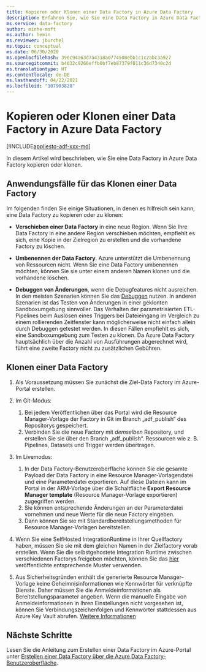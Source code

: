 ```yaml
---
title: Kopieren oder Klonen einer Data Factory in Azure Data Factory
description: Erfahren Sie, wie Sie eine Data Factory in Azure Data Factory kopieren oder klonen.
ms.service: data-factory
author: minhe-msft
ms.author: hemin
ms.reviewer: jburchel
ms.topic: conceptual
ms.date: 06/30/2020
ms.openlocfilehash: 39ec94a63d7a4318a0774508ebb1c1c2abc3a927
ms.sourcegitcommit: b4032c9266effb0bf7eb87379f011c36d7340c2d
ms.translationtype: HT
ms.contentlocale: de-DE
ms.lasthandoff: 04/22/2021
ms.locfileid: "107903828"
---
```

# <a name="copy-or-clone-a-data-factory-in-azure-data-factory"></a>Kopieren oder Klonen einer Data Factory in Azure Data Factory

[!INCLUDE[appliesto-adf-xxx-md](includes/appliesto-adf-xxx-md.md)]

In diesem Artikel wird beschrieben, wie Sie eine Data Factory in Azure Data Factory kopieren oder klonen.

## <a name="use-cases-for-cloning-a-data-factory"></a>Anwendungsfälle für das Klonen einer Data Factory

Im folgenden finden Sie einige Situationen, in denen es hilfreich sein kann, eine Data Factory zu kopieren oder zu klonen:

- **Verschieben einer Data Factory** in eine neue Region. Wenn Sie Ihre Data Factory in eine andere Region verschieben möchten, empfiehlt es sich, eine Kopie in der Zielregion zu erstellen und die vorhandene Factory zu löschen.

- **Umbenennen der Data Factory**. Azure unterstützt die Umbenennung von Ressourcen nicht. Wenn Sie eine Data Factory umbenennen möchten, können Sie sie unter einem anderen Namen klonen und die vorhandene löschen.

- **Debuggen von Änderungen**, wenn die Debugfeatures nicht ausreichen. In den meisten Szenarien können Sie das [Debuggen](iterative-development-debugging.md) nutzen. In anderen Szenarien ist das Testen von Änderungen in einer geklonten Sandboxumgebung sinnvoller. Das Verhalten der parametrisierten ETL-Pipelines beim Auslösen eines Triggers bei Dateieingang im Vergleich zu einem rollierenden Zeitfenster kann möglicherweise nicht einfach allein durch Debuggen getestet werden. In diesen Fällen empfiehlt es sich, eine Sandboxumgebung zum Testen zu klonen. Da Azure Data Factory hauptsächlich über die Anzahl von Ausführungen abgerechnet wird, führt eine zweite Factory nicht zu zusätzlichen Gebühren.

## <a name="how-to-clone-a-data-factory"></a>Klonen einer Data Factory

1. Als Voraussetzung müssen Sie zunächst die Ziel-Data Factory im Azure-Portal erstellen.

1. Im Git-Modus:
    1. Bei jedem Veröffentlichen über das Portal wird die Resource Manager-Vorlage der Factory in Git im Branch „adf\_publish“ des Repositorys gespeichert.
    1. Verbinden Sie die neue Factory mit _demselben_ Repository, und erstellen Sie sie über den Branch „adf\_publish“. Ressourcen wie z. B. Pipelines, Datasets und Trigger werden übertragen.

1. Im Livemodus:
    1. In der Data Factory-Benutzeroberfläche können Sie die gesamte Payload der Data Factory in eine Resource Manager-Vorlagendatei und eine Parameterdatei exportieren. Auf diese Dateien kann im Portal in der ARM-Vorlage über die Schaltfläche **Export Resource Manager template** (Resource Manager-Vorlage exportieren) zugegriffen werden.
    1. Sie können entsprechende Änderungen an der Parameterdatei vornehmen und neue Werte für die neue Factory eingeben.
    1. Dann können Sie sie mit Standardbereitstellungsmethoden für Resource Manager-Vorlagen bereitstellen.

1. Wenn Sie eine SelfHosted IntegrationRuntime in Ihrer Quellfactory haben, müssen Sie sie mit dem gleichen Namen in der Zielfactory vorab erstellen. Wenn Sie die selbstgehostete Integration Runtime zwischen verschiedenen Factorys freigeben möchten, können Sie das [hier](create-shared-self-hosted-integration-runtime-powershell.md) veröffentlichte entsprechende Muster verwenden.

1. Aus Sicherheitsgründen enthält die generierte Resource Manager-Vorlage keine Geheimnisinformationen wie Kennwörter für verknüpfte Dienste. Daher müssen Sie die Anmeldeinformationen als Bereitstellungsparameter angeben. Wenn die manuelle Eingabe von Anmeldeinformationen in Ihren Einstellungen nicht vorgesehen ist, können Sie Verbindungszeichenfolgen und Kennwörter stattdessen aus Azure Key Vault abrufen. [Weitere Informationen](store-credentials-in-key-vault.md)

## <a name="next-steps"></a>Nächste Schritte

Lesen Sie die Anleitung zum Erstellen einer Data Factory im Azure-Portal unter [Erstellen einer Data Factory über die Azure Data Factory-Benutzeroberfläche](quickstart-create-data-factory-portal.md).
